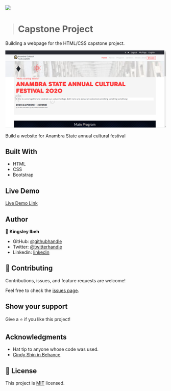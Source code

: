 ![](https://img.shields.io/badge/Microverse-blueviolet)

> # Capstone Project
Building a webpage for the HTML/CSS capstone project.

![screenshot](./Images/screen_shot_cap.png)

Build a website for Anambra State annual  cultural festival

## Built With

- HTML
- CSS
- Bootstrap

## Live Demo

[Live Demo Link](https://kingobaino1.github.io/Capstone-Project-Annual-Festival/.)

## Author

👤 **Kingsley Ibeh**

- GitHub: [@githubhandle](https://github.com/Kingobaino1)
- Twitter: [@twitterhandle](https://twitter.com/ibehkingso)
- Linkedin: [linkedin](https://www.linkedin.com/in/ibeh-kingsley-obinna-568596177)



## 🤝 Contributing

Contributions, issues, and feature requests are welcome!

Feel free to check the [issues page](https://github.com/Kingobaino1/Capstone-Project-Annual-Festival/issues).

## Show your support

Give a ⭐️ if you like this project!

## Acknowledgments

- Hat tip to anyone whose code was used.
- [Cindy Shin in Behance](https://www.behance.net/gallery/29845175/CC-Global-Summit-2015)


## 📝 License

This project is [MIT](MIT) licensed.
